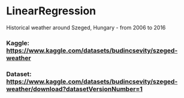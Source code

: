 # LinearRegression

Historical weather around Szeged, Hungary - from 2006 to 2016

### Kaggle: https://www.kaggle.com/datasets/budincsevity/szeged-weather 

### Dataset: https://www.kaggle.com/datasets/budincsevity/szeged-weather/download?datasetVersionNumber=1


